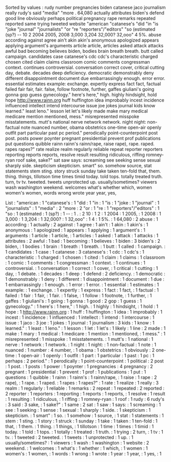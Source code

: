 Sorted by values :
rudy number pregnancies biden catanese jaco journalism really rudy's said "media" "more . 64,080 actually attributes biden's defend good line obviously perhaps political pregnancy rape remarks repeated reported same trying tweeted website "american "catanese's "did "in "is "joke "journal" "journalists" "or "re "reporters"/"editors" "so (estimated (sp?) -- 10 2 2004 2005, 2008 3,000 3,204 32,000? 32,ooo" 4 5%. abuse according against agree ain't akin akin's anonymous apologized appears applying argument's arguments article article, articles asked attack attacks awful bad becoming believes biden, bodies brain breath breath. butt called campaign. candidates case catanese's cdc cdc's characteristic charged chosen cited claim claims classroom comic comments congressman context. continues controversial. conversation correct cover, critical cutting day, debate. decades deep deficiency. democratic demonstrably deny different disappointment document due embarrassingly enough. error error. essential estimates example: exchange. expertly express fact fact, factual failed fair fair, fair. false, follow footnote, further, gaffes giuliani's going gonna gop guess gynecology." here's here," high. highly hindsight, hold hope http://www.rainn.org huff huffington idea improbably incest incidence influenced intellect intend intercourse issue joe jokes journal kids know learned." least leno." lesson let let's likely made make mary medical medicare mention mentioned, mess." misrepresented misspoke misstatements. mutt's national nerve network network. night night: non-factual note nuanced number, obama obstetrics one-time open-air openly outfit part particular past pc period." perodically point-counterpoint post post. posts power poynter pregnant presidential prevent prof publications put questions quibble rainn rainn's rainn/rape, raise rape), rape. raped. rapes rapes?" rate realize realm regularly reliable repeat reporter reporters reporting reports reports, resolve result resulting ridiculous, riffing romney-ryan roof sake, sake?" sat saw says: screaming see seeking sense sexual sharply side. skepticism skepticism. smart" so. somehow source, stat statements stem sting. story struck sunday take taken ten-fold that, them. thing. things, tillotson time times timid today. told tops. totally treated truth. turn, tv tv. tweeted. tweets unprotected up. usually/sometimes? viewers wash washington weekend. welcomes what's whether which, women women's women, words wrong wrote year year, yes, 

List :
"american : 1
"catanese's : 1
"did : 1
"in : 1
"is : 1
"joke : 1
"journal" : 1
"journalists" : 1
"media" : 2
"more : 2
"or : 1
"re : 1
"reporters"/"editors" : 1
"so : 1
(estimated : 1
(sp?) : 1
-- : 1
. : 2
10 : 1
2 : 1
2004 : 1
2005, : 1
2008 : 1
3,000 : 1
3,204 : 1
32,000? : 1
32,ooo" : 1
4 : 1
5%. : 1
64,080 : 2
abuse : 1
according : 1
actually : 2
against : 1
agree : 1
ain't : 1
akin : 1
akin's : 1
anonymous : 1
apologized : 1
appears : 1
applying : 1
argument's : 1
arguments : 1
article : 1
article, : 1
articles : 1
asked : 1
attack : 1
attacks : 1
attributes : 2
awful : 1
bad : 1
becoming : 1
believes : 1
biden : 3
biden's : 2
biden, : 1
bodies : 1
brain : 1
breath : 1
breath. : 1
butt : 1
called : 1
campaign. : 1
candidates : 1
case : 1
catanese : 3
catanese's : 1
cdc : 1
cdc's : 1
characteristic : 1
charged : 1
chosen : 1
cited : 1
claim : 1
claims : 1
classroom : 1
comic : 1
comments : 1
congressman : 1
context. : 1
continues : 1
controversial. : 1
conversation : 1
correct : 1
cover, : 1
critical : 1
cutting : 1
day, : 1
debate. : 1
decades : 1
deep : 1
defend : 2
deficiency. : 1
democratic : 1
demonstrably : 1
deny : 1
different : 1
disappointment : 1
document : 1
due : 1
embarrassingly : 1
enough. : 1
error : 1
error. : 1
essential : 1
estimates : 1
example: : 1
exchange. : 1
expertly : 1
express : 1
fact : 1
fact, : 1
factual : 1
failed : 1
fair : 1
fair, : 1
fair. : 1
false, : 1
follow : 1
footnote, : 1
further, : 1
gaffes : 1
giuliani's : 1
going : 1
gonna : 1
good : 2
gop : 1
guess : 1
gynecology." : 1
here's : 1
here," : 1
high. : 1
highly : 1
hindsight, : 1
hold : 1
hope : 1
http://www.rainn.org : 1
huff : 1
huffington : 1
idea : 1
improbably : 1
incest : 1
incidence : 1
influenced : 1
intellect : 1
intend : 1
intercourse : 1
issue : 1
jaco : 3
joe : 1
jokes : 1
journal : 1
journalism : 3
kids : 1
know : 1
learned." : 1
least : 1
leno." : 1
lesson : 1
let : 1
let's : 1
likely : 1
line : 2
made : 1
make : 1
mary : 1
medical : 1
medicare : 1
mention : 1
mentioned, : 1
mess." : 1
misrepresented : 1
misspoke : 1
misstatements. : 1
mutt's : 1
national : 1
nerve : 1
network : 1
network. : 1
night : 1
night: : 1
non-factual : 1
note : 1
nuanced : 1
number : 4
number, : 1
obama : 1
obstetrics : 1
obviously : 2
one-time : 1
open-air : 1
openly : 1
outfit : 1
part : 1
particular : 1
past : 1
pc : 1
perhaps : 2
period." : 1
perodically : 1
point-counterpoint : 1
political : 2
post : 1
post. : 1
posts : 1
power : 1
poynter : 1
pregnancies : 4
pregnancy : 2
pregnant : 1
presidential : 1
prevent : 1
prof : 1
publications : 1
put : 1
questions : 1
quibble : 1
rainn : 1
rainn's : 1
rainn/rape, : 1
raise : 1
rape : 2
rape), : 1
rape. : 1
raped. : 1
rapes : 1
rapes?" : 1
rate : 1
realize : 1
really : 3
realm : 1
regularly : 1
reliable : 1
remarks : 2
repeat : 1
repeated : 2
reported : 2
reporter : 1
reporters : 1
reporting : 1
reports : 1
reports, : 1
resolve : 1
result : 1
resulting : 1
ridiculous, : 1
riffing : 1
romney-ryan : 1
roof : 1
rudy : 6
rudy's : 3
said : 3
sake, : 1
sake?" : 1
same : 2
sat : 1
saw : 1
says: : 1
screaming : 1
see : 1
seeking : 1
sense : 1
sexual : 1
sharply : 1
side. : 1
skepticism : 1
skepticism. : 1
smart" : 1
so. : 1
somehow : 1
source, : 1
stat : 1
statements : 1
stem : 1
sting. : 1
story : 1
struck : 1
sunday : 1
take : 1
taken : 1
ten-fold : 1
that, : 1
them. : 1
thing. : 1
things, : 1
tillotson : 1
time : 1
times : 1
timid : 1
today. : 1
told : 1
tops. : 1
totally : 1
treated : 1
truth. : 1
trying : 2
turn, : 1
tv : 1
tv. : 1
tweeted : 2
tweeted. : 1
tweets : 1
unprotected : 1
up. : 1
usually/sometimes? : 1
viewers : 1
wash : 1
washington : 1
website : 2
weekend. : 1
welcomes : 1
what's : 1
whether : 1
which, : 1
women : 1
women's : 1
women, : 1
words : 1
wrong : 1
wrote : 1
year : 1
year, : 1
yes, : 1
